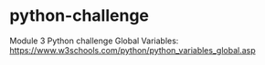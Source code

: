 # python-challenge
Module 3 Python challenge
Global Variables: https://www.w3schools.com/python/python_variables_global.asp
